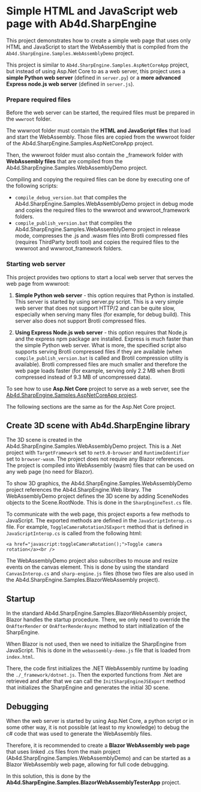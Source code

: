 # Simple HTML and JavaScript web page with Ab4d.SharpEngine

This project demonstrates how to create a simple web page that uses only HTML and JavaScript 
to start the WebAssembly that is compiled from the `Ab4d.SharpEngine.Samples.WebAssemblyDemo` project.

This project is similar to `Ab4d.SharpEngine.Samples.AspNetCoreApp` project,
but instead of using Asp.Net Core to as a web server, this project uses a **simple Python web server** (defined in `server.py`)
or a **more advanced Express node.js web server** (defined in `server.js`).


### Prepare required files

Before the web server can be started, the required files must be prepared in the `wwwroot` folder.

The wwwroot folder must contain the **HTML and JavaScript files** that load and start the WebAssembly.
Those files are copied from the wwwroot folder of the Ab4d.SharpEngine.Samples.AspNetCoreApp project.

Then, the wwwroot folder must also contain the _framework folder with **WebAssembly files** that are compiled from the Ab4d.SharpEngine.Samples.WebAssemblyDemo project.

Compiling and copying the required files can be done by executing one of the following scripts:
- `compile_debug_version.bat` that compiles the Ab4d.SharpEngine.Samples.WebAssemblyDemo project in debug mode and copies the required files to the wwwroot and wwwroot\_framework folders.
- `compile_publish_version.bat` that compiles the Ab4d.SharpEngine.Samples.WebAssemblyDemo project in release mode, compresses the .js and .wasm files into Brotli compressed files (requires ThirdParty brotli tool) and copies the required files to the wwwroot and wwwroot\_framework folders.


### Starting web server

This project provides two options to start a local web server that serves the web page from wwwroot:

1. **Simple Python web server** - this option requires that Python is installed.
   This server is started by using server.py script.
   This is a very simple web server that does not support HTTP/2 and can be quite slow, especially when serving many files (for example, for debug build).
   This server also does not support Brotli compressed files.

2. **Using Express Node.js web server** - this option requires that Node.js and the express npm package are installed.
   Express is much faster than the simple Python web server. What is more, the specified script also supports serving Brotli compressed files if they are available
   (when `compile_publish_version.bat` is called and Brotil compression utility is available).
   Brotli compressed files are much smaller and therefore the web page loads faster
   (for example, serving only 2.2 MB when Brotli compressed instead of 9.3 MB of uncompressed data).

To see how to use **Asp.Net Core** project to serve as a web server, see the [Ab4d.SharpEngine.Samples.AspNetCoreApp project](../Ab4d.SharpEngine.Samples.AspNetCoreApp/README.md).

The following sections are the same as for the Asp.Net Core project.


## Create 3D scene with Ab4d.SharpEngine library

The 3D scene is created in the Ab4d.SharpEngine.Samples.WebAssemblyDemo project. This is a .Net project with `TargetFramework` set to `net9.0-browser` and `RuntimeIdentifier` set to `browser-wasm`. The project does not require any Blazor references. The project is compiled into WebAssembly (wasm) files that can be used on any web page (no need for Blazor).

To show 3D graphics, the Ab4d.SharpEngine.Samples.WebAssemblyDemo project references the Ab4d.SharpEngine.Web library. The WebAssemblyDemo project defines the 3D scene by adding SceneNodes objects to the Scene.RootNode. This is done in the `SharpEngineTest.cs` file.

To communicate with the web page, this project exports a few methods to JavaScript. The exported methods are defined in the `JavaScriptInterop.cs` file. For example, `ToggleCameraRotationJSExport` method that is defined in `JavaScriptInterop.cs` is called from the following html:
```
<a href="javascript:toggleCameraRotation();">Toggle camera rotation</a><br />
```

The WebAssemblyDemo project also subscribes to mouse and resize events on the canvas element. This is done by using the standard `CanvasInterop.cs` and `sharp-engine.js` files (those two files are also used in the Ab4d.SharpEngine.Samples.BlazorWebAssembly project).


## Startup

In the standard Ab4d.SharpEngine.Samples.BlazorWebAssembly project,  Blazor handles the startup procedure. There, we only need to override the `OnAfterRender` or `OnAfterRenderAsync` method to start initialization of the SharpEngine.

When Blazor is not used, then we need to initialize the SharpEngine from JavaScript. This is done in the `webassembly-demo.js` file that is loaded from `index.html`.

There, the code first initializes the .NET WebAssembly runtime by loading the `./_framework/dotnet.js`. Then the exported functions from .Net are retrieved and after that we can call the `InitSharpEngineJSExport` method that initializes the SharpEngine and generates the initial 3D scene.


## Debugging

When the web server is started by using Asp.Net Core, a python script or in some other way, it is not possible (at least to my knowledge) to debug the c# code that was used to generate the WebAssembly files.

Therefore, it is recommended to create a **Blazor WebAssembly web page** that uses linked .cs files from the main project (Ab4d.SharpEngine.Samples.WebAssemblyDemo) and can be started as a Blazor WebAssembly web page, allowing for full code debugging.

In this solution, this is done by the **Ab4d.SharpEngine.Samples.BlazorWebAssemblyTesterApp** project.
